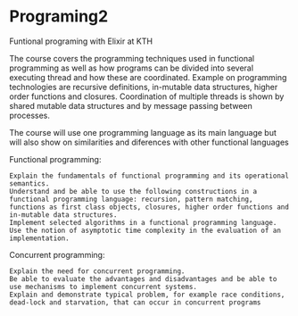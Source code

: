 # Programing2
Funtional programing with Elixir at KTH

The course covers the programming techniques used in functional programming as well as how programs can be divided into several executing thread and how these are coordinated. Example on programming technologies are recursive definitions, in-mutable data structures, higher order functions and closures. Coordination of multiple threads is shown by shared mutable data structures and by message passing
between processes.

The course will use one programming language as its main language but will also show on similarities and diferences with other functional languages

Functional programming:

    Explain the fundamentals of functional programming and its operational semantics.
    Understand and be able to use the following constructions in a functional programming language: recursion, pattern matching, functions as first class objects, closures, higher order functions and in-mutable data structures.
    Implement selected algorithms in a functional programming language.
    Use the notion of asymptotic time complexity in the evaluation of an implementation.

Concurrent programming:

    Explain the need for concurrent programming.
    Be able to evaluate the advantages and disadvantages and be able to use mechanisms to implement concurrent systems.
    Explain and demonstrate typical problem, for example race conditions, dead-lock and starvation, that can occur in concurrent programs
